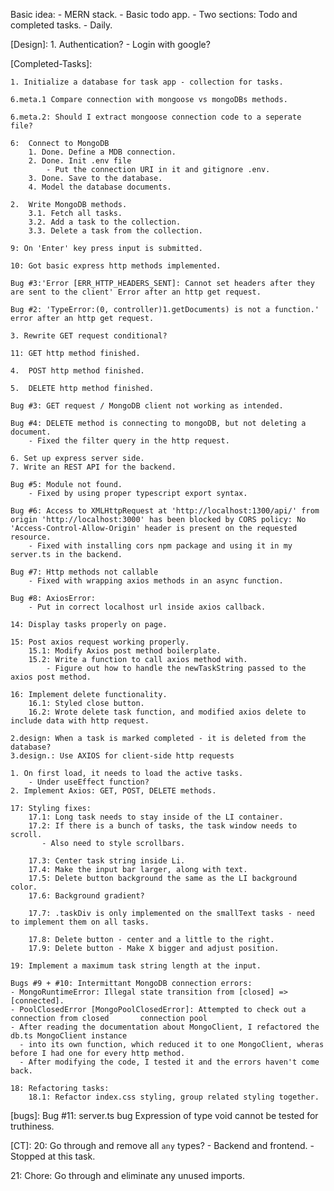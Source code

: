 Basic idea:
    - MERN stack.
    - Basic todo app.
        - Two sections: Todo and completed tasks.
        - Daily.

[Design]:
    1. Authentication?
       - Login with google?



[Completed-Tasks]:
    
    1. Initialize a database for task app - collection for tasks.

    6.meta.1 Compare connection with mongoose vs mongoDBs methods.

    6.meta.2: Should I extract mongoose connection code to a seperate file?

    6:  Connect to MongoDB
        1. Done. Define a MDB connection.
        2. Done. Init .env file
            - Put the connection URI in it and gitignore .env.
        3. Done. Save to the database.
        4. Model the database documents.

    2.  Write MongoDB methods.
        3.1. Fetch all tasks.
        3.2. Add a task to the collection.
        3.3. Delete a task from the collection.

    9: On 'Enter' key press input is submitted.

    10: Got basic express http methods implemented.

    Bug #3:'Error [ERR_HTTP_HEADERS_SENT]: Cannot set headers after they are sent to the client' Error after an http get request.

    Bug #2: 'TypeError:(0, controller)1.getDocuments) is not a function.' error after an http get request.

    3. Rewrite GET request conditional?

    11: GET http method finished.

    4.  POST http method finished.

    5.  DELETE http method finished.

    Bug #3: GET request / MongoDB client not working as intended.

    Bug #4: DELETE method is connecting to mongoDB, but not deleting a document.
        - Fixed the filter query in the http request.

    6. Set up express server side.
    7. Write an REST API for the backend.

    Bug #5: Module not found.
        - Fixed by using proper typescript export syntax.

    Bug #6: Access to XMLHttpRequest at 'http://localhost:1300/api/' from origin 'http://localhost:3000' has been blocked by CORS policy: No 'Access-Control-Allow-Origin' header is present on the requested resource.
        - Fixed with installing cors npm package and using it in my server.ts in the backend.

    Bug #7: Http methods not callable
        - Fixed with wrapping axios methods in an async function.

    Bug #8: AxiosError:
        - Put in correct localhost url inside axios callback. 

    14: Display tasks properly on page.

    15: Post axios request working properly.
        15.1: Modify Axios post method boilerplate.
        15.2: Write a function to call axios method with.
            - Figure out how to handle the newTaskString passed to the axios post method.
    
    16: Implement delete functionality.
        16.1: Styled close button.
        16.2: Wrote delete task function, and modified axios delete to include data with http request.

    2.design: When a task is marked completed - it is deleted from the database?
    3.design.: Use AXIOS for client-side http requests

    1. On first load, it needs to load the active tasks.
        - Under useEffect function?
    2. Implement Axios: GET, POST, DELETE methods.

    17: Styling fixes:
        17.1: Long task needs to stay inside of the LI container.
        17.2: If there is a bunch of tasks, the task window needs to scroll.
           - Also need to style scrollbars.

        17.3: Center task string inside Li.
        17.4: Make the input bar larger, along with text.
        17.5: Delete button background the same as the LI background color.
        17.6: Background gradient?

        17.7: .taskDiv is only implemented on the smallText tasks - need to implement them on all tasks.
        
        17.8: Delete button - center and a little to the right.
        17.9: Delete button - Make X bigger and adjust position.

    19: Implement a maximum task string length at the input.

    Bugs #9 + #10: Intermittant MongoDB connection errors:
    - MongoRuntimeError: Illegal state transition from [closed] => [connected].
    - PoolClosedError [MongoPoolClosedError]: Attempted to check out a connection from closed       connection pool
    - After reading the documentation about MongoClient, I refactored the db.ts MongoClient instance
      - into its own function, which reduced it to one MongoClient, wheras before I had one for every http method.
      - After modifying the code, I tested it and the errors haven't come back.

    18: Refactoring tasks:
        18.1: Refactor index.css styling, group related styling together.
    




[bugs]: 
Bug #11: server.ts bug Expression of type void cannot be tested for truthiness.




[CT]:
20: Go through and remove all `any` types?
    - Backend and frontend.
    - Stopped at this task.

21: Chore: Go through and eliminate any unused imports.














